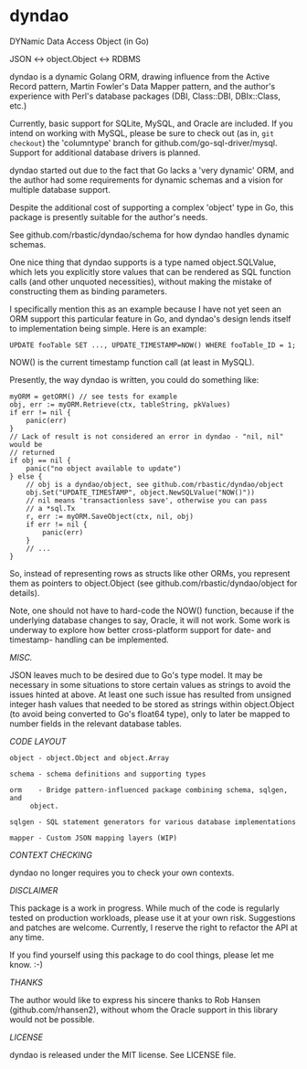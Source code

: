 # dyndao
DYNamic Data Access Object (in Go)

JSON <-> object.Object <-> RDBMS

dyndao is a dynamic Golang ORM, drawing influence from the Active Record
pattern, Martin Fowler's Data Mapper pattern, and the author's experience with Perl's
database packages (DBI, Class::DBI, DBIx::Class, etc.)

Currently, basic support for SQLite, MySQL, and Oracle are included. If you
intend on working with MySQL, please be sure to check out (as in, `git
checkout`) the 'columntype' branch for github.com/go-sql-driver/mysql.  Support
for additional database drivers is planned.

dyndao started out due to the fact that Go lacks a 'very dynamic' ORM,
and the author had some requirements for dynamic schemas and a vision for
multiple database support.

Despite the additional cost of supporting a complex 'object' type in Go,
this package is presently suitable for the author's needs.

See github.com/rbastic/dyndao/schema for how dyndao handles dynamic schemas.

One nice thing that dyndao supports is a type named object.SQLValue,
which lets you explicitly store values that can be rendered as
SQL function calls (and other unquoted necessities), without making the
mistake of constructing them as binding parameters.

I specifically mention this as an example because I have not yet seen
an ORM support this particular feature in Go, and dyndao's design
lends itself to implementation being simple. Here is an example:

```code
UPDATE fooTable SET ..., UPDATE_TIMESTAMP=NOW() WHERE fooTable_ID = 1;
```

NOW() is the current timestamp function call (at least in MySQL).

Presently, the way dyndao is written, you could do something like:

```code
myORM = getORM() // see tests for example
obj, err := myORM.Retrieve(ctx, tableString, pkValues)
if err != nil {
	panic(err)
}
// Lack of result is not considered an error in dyndao - "nil, nil" would be
// returned
if obj == nil {
	panic("no object available to update")
} else {
	// obj is a dyndao/object, see github.com/rbastic/dyndao/object
	obj.Set("UPDATE_TIMESTAMP", object.NewSQLValue("NOW()"))
	// nil means 'transactionless save', otherwise you can pass
	// a *sql.Tx
	r, err := myORM.SaveObject(ctx, nil, obj)
	if err != nil {
		panic(err)
	}
	// ...
}
```

So, instead of representing rows as structs like other ORMs, you represent them
as pointers to object.Object (see github.com/rbastic/dyndao/object for
details).

Note, one should not have to hard-code the NOW() function, because if the
underlying database changes to say, Oracle, it will not work. Some work is
underway to explore how better cross-platform support for date- and timestamp-
handling can be implemented.

*MISC.*

JSON leaves much to be desired due to Go's type model.  It may be necessary in
some situations to store certain values as strings to avoid the issues hinted
at above. At least one such issue has resulted from unsigned integer hash
values that needed to be stored as strings within object.Object (to avoid being
converted to Go's float64 type), only to later be mapped to number fields in
the relevant database tables.

*CODE LAYOUT*

```code
object - object.Object and object.Array

schema - schema definitions and supporting types

orm    - Bridge pattern-influenced package combining schema, sqlgen, and
	 object.

sqlgen - SQL statement generators for various database implementations

mapper - Custom JSON mapping layers (WIP)
```

*CONTEXT CHECKING*

dyndao no longer requires you to check your own contexts.

*DISCLAIMER* 

This package is a work in progress. While much of the code is regularly tested
on production workloads, please use it at your own risk. Suggestions and
patches are welcome. Currently, I reserve the right to refactor the API at any
time.

If you find yourself using this package to do cool things, please let me know.
:-)

*THANKS*

The author would like to express his sincere thanks to Rob Hansen (github.com/rhansen2),
without whom the Oracle support in this library would not be possible.

*LICENSE*

dyndao is released under the MIT license. See LICENSE file.

